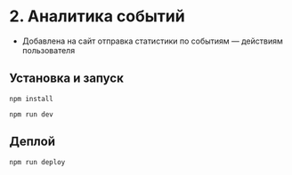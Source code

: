 # 2. Аналитика событий

- Добавлена на сайт отправка статистики по событиям — действиям пользователя

## Установка и запуск

`npm install`

`npm run dev`

## Деплой

`npm run deploy`
